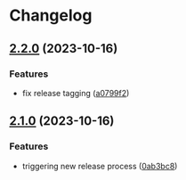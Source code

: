 # Changelog

## [2.2.0](https://github.com/myyk/git-democracy/compare/v2.1.0...v2.2.0) (2023-10-16)


### Features

* fix release tagging ([a0799f2](https://github.com/myyk/git-democracy/commit/a0799f2010bd30083a662914564afce1e4b5bc48))

## [2.1.0](https://github.com/myyk/git-democracy/compare/v2.0.1...v2.1.0) (2023-10-16)


### Features

* triggering new release process ([0ab3bc8](https://github.com/myyk/git-democracy/commit/0ab3bc8ad8dbebd22c2a8889575afd6dc5ce0d1b))
